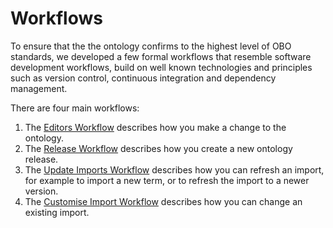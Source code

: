 # Workflows

To ensure that the the ontology confirms to the highest level of OBO standards, we developed a few formal workflows that resemble software development workflows, build on well known technologies and principles such as version control, continuous integration and dependency management.

There are four main workflows:
1. The [Editors Workflow](EditorsWorkflow.md) describes how you make a change to the ontology.
2. The [Release Workflow](ReleaseWorkflow.md) describes how you create a new ontology release.
3. The [Update Imports Workflow](UpdateImports.md) describes how you can refresh an import, for example to import a new term, or to refresh the import to a newer version.
4. The [Customise Import Workflow](RepoManagement.md) describes how you can change an existing import.

